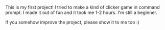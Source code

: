 This is my first project! I tried to make a kind of clicker game in command prompt. I made it out of fun and it took me 1-2 hours. I'm still a beginner.

If you somehow improve the project, please show it to me too :)
